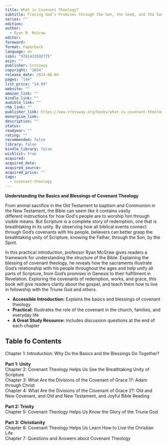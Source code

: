 ```yaml
---
title: What is Covenant Theology?
subtitle: Tracing God’s Promises through the Son, the Seed, and the Sacraments
series: ""
edition: 
author:
  - Ryan M. McGraw
editor: 
foreward: 
format: Paperback
language: en
isbn: "9781433592775"
asin: ""
publisher: Crossway
copyright: "2024"
release_date: 2024-06-04
pages: "144"
list_price: "14.99"
website: ""
amazon_link: ""
kindle_link: ""
audible_link: ""
rhb_link: ""
publisher_link: https://www.crossway.org/books/what-is-covenant-theology-tpb/
monergism_link: 
description: ""
status: 
readyear: ""
rating: ""
recommended: false
library: false
kindle_library: false
wishlist: true
acquired: 
acquired_date: 
acquired_source: 
acquired_price: ""
tags:
  - covenant-theology
---
```

**Understanding the Basics and Blessings of Covenant Theology**

From animal sacrifice in the Old Testament to baptism and Communion in the New Testament, the Bible can seem like it contains vastly different instructions for how God's people are to worship him through visible means. But Scripture is a complete story of redemption, one that is breathtaking in its unity. By observing how all biblical events connect through God’s covenants with his people, believers can better grasp the breathtaking unity of Scripture, knowing the Father, through the Son, by the Spirit. 

In this practical introduction, professor Ryan McGraw gives readers a framework for understanding the structure of the Bible. Explaining the blessing of covenant theology, he reveals how the sacraments illustrate God’s relationship with his people throughout the ages and help unify all parts of Scripture, from God’s promises in Genesis to their fulfillment in Revelation. Exploring the covenants of redemption, works, and grace, this book will give readers clarity about the gospel, and teach them how to live in fellowship with the Triune God and others.

- **Accessible Introduction:** Explains the basics and blessings of covenant theology
- **Practical:** Illustrates the role of the covenant in the church, families, and everyday life
- **A Great Study Resource:** Includes discussion questions at the end of each chapter

## Table fo Contents

Chapter 1: Introduction: Why Do the Basics and the Blessings Go Together?  
   
**Part 1: Unity**  
Chapter 2: Covenant Theology Helps Us See the Breathtaking Unity of Scripture  
Chapter 3: What Are the Divisions of the Covenant of Grace 1?: Adam through Christ  
Chapter 4: What Are the Divisions of the Covenant of Grace 2?: Old and New Covenant, and Old and New Testament, and Joyful Bible Reading  
   
**Part 2: Trinity**  
Chapter 5: Covenant Theology Helps Us Know the Glory of the Triune God  
   
**Part 3: Christianity**  
Chapter 6: Covenant Theology Helps Us Learn How to Live the Christian Life  
Chapter 7: Questions and Answers about Covenant Theology